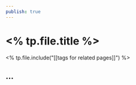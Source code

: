 ```yaml
---
publish: true
---
```


# <% tp.file.title %>

<% tp.file.include("[[tags for related pages]]") %>
## ...
